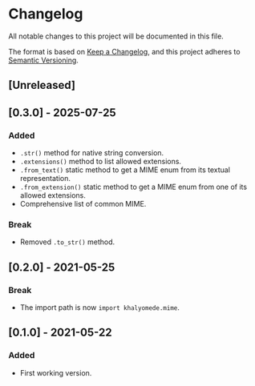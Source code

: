 # Changelog
All notable changes to this project will be documented in this file.

The format is based on [Keep a Changelog](https://keepachangelog.com/en/1.0.0/),
and this project adheres to [Semantic Versioning](https://semver.org/spec/v2.0.0.html).

## [Unreleased]

## [0.3.0] - 2025-07-25

### Added

- `.str()` method for native string conversion.
- `.extensions()` method to list allowed extensions.
- `.from_text()` static method to get a MIME enum from its textual representation.
- `.from_extension()` static method to get a MIME enum from one of its allowed extensions.
- Comprehensive list of common MIME.

### Break

- Removed `.to_str()` method.

## [0.2.0] - 2021-05-25

### Break

- The import path is now `import khalyomede.mime`.

## [0.1.0] - 2021-05-22

### Added

- First working version.
